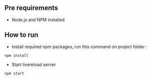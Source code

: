
## Pre requirements
- Node.js and NPM installed 

## How to run
- Install required npm packages, run this command on project folder :
```shell
npm install
```
- Start livereload server
```shell
npm start
```


